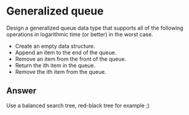 # Generalized queue

Design a generalized queue data type that supports all of the following operations in logarithmic time (or better) in the worst case.

- Create an empty data structure.
- Append an item to the end of the queue.
- Remove an item from the front of the queue.
- Return the ith item in the queue.
- Remove the ith item from the queue.

## Answer

Use a balanced search tree, red-black tree for example ;)

